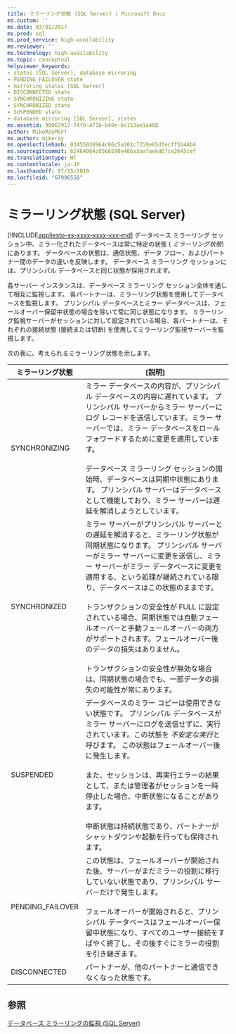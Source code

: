```yaml
---
title: ミラーリング状態 (SQL Server) | Microsoft Docs
ms.custom: ''
ms.date: 03/01/2017
ms.prod: sql
ms.prod_service: high-availability
ms.reviewer: ''
ms.technology: high-availability
ms.topic: conceptual
helpviewer_keywords:
- states [SQL Server], database mirroring
- PENDING_FAILOVER state
- mirroring states [SQL Server]
- DISCONNECTED state
- SYNCHRONIZING state
- SYNCHRONIZED state
- SUSPENDED state
- database mirroring [SQL Server], states
ms.assetid: 90062917-74f9-471b-b49e-bc153ae1a468
author: MikeRayMSFT
ms.author: mikeray
ms.openlocfilehash: 03455038964c06c5a101c7259e65dfecff5b4404
ms.sourcegitcommit: b2464064c0566590e486a3aafae6d67ce2645cef
ms.translationtype: HT
ms.contentlocale: ja-JP
ms.lasthandoff: 07/15/2019
ms.locfileid: "67996558"
---
```

# <a name="mirroring-states-sql-server"></a>ミラーリング状態 (SQL Server)
[!INCLUDE[appliesto-ss-xxxx-xxxx-xxx-md](../../includes/appliesto-ss-xxxx-xxxx-xxx-md.md)]
  データベース ミラーリング セッション中、ミラー化されたデータベースは常に特定の状態 ( *ミラーリング状態*) にあります。 データベースの状態は、通信状態、データ フロー、およびパートナー間のデータの違いを反映します。 データベース ミラーリング セッションには、プリンシパル データベースと同じ状態が採用されます。  
  
 各サーバー インスタンスは、データベース ミラーリング セッション全体を通して相互に監視します。 各パートナーは、ミラーリング状態を使用してデータベースを監視します。 プリンシパル データベースとミラー データベースは、フェールオーバー保留中状態の場合を除いて常に同じ状態になります。 ミラーリング監視サーバーがセッションに対して設定されている場合、各パートナーは、それぞれの接続状態 (接続または切断) を使用してミラーリング監視サーバーを監視します。  
  
 次の表に、考えられるミラーリング状態を示します。  
  
|ミラーリング状態|[説明]|  
|---------------------|-----------------|  
|SYNCHRONIZING|ミラー データベースの内容が、プリンシパル データベースの内容に遅れています。 プリンシパル サーバーからミラー サーバーにログ レコードを送信しています。ミラー サーバーでは、ミラー データベースをロールフォワードするために変更を適用しています。<br /><br /> データベース ミラーリング セッションの開始時、データベースは同期中状態にあります。 プリンシパル サーバーはデータベースとして機能しており、ミラー サーバーは遅延を解消しようとしています。|  
|SYNCHRONIZED|ミラー サーバーがプリンシパル サーバーとの遅延を解消すると、ミラーリング状態が同期状態になります。 プリンシパル サーバーがミラー サーバーに変更を送信し、ミラー サーバーがミラー データベースに変更を適用する、という処理が継続されている限り、データベースはこの状態のままです。<br /><br /> トランザクションの安全性が FULL に設定されている場合、同期状態では自動フェールオーバーと手動フェールオーバーの両方がサポートされます。フェールオーバー後のデータの損失はありません。<br /><br /> トランザクションの安全性が無効な場合は、同期状態の場合でも、一部データの損失の可能性が常にあります。|  
|SUSPENDED|データベースのミラー コピーは使用できない状態です。 プリンシパル データベースがミラー サーバーにログを送信せずに、実行されています。この状態を *不安定な実行*と呼びます。 この状態はフェールオーバー後に発生します。<br /><br /> また、セッションは、再実行エラーの結果として、または管理者がセッションを一時停止した場合、中断状態になることがあります。<br /><br /> 中断状態は持続状態であり、パートナーがシャットダウンや起動を行っても保持されます。|  
|PENDING_FAILOVER|この状態は、フェールオーバーが開始された後、サーバーがまだミラーの役割に移行していない状態であり、プリンシパル サーバーだけで発生します。<br /><br /> フェールオーバーが開始されると、プリンシパル データベースはフェールオーバー保留中状態になり、すべてのユーザー接続をすばやく終了し、その後すぐにミラーの役割を引き継ぎます。|  
|DISCONNECTED|パートナーが、他のパートナーと通信できなくなった状態です。|  
  
## <a name="see-also"></a>参照  
 [データベース ミラーリングの監視 &#40;SQL Server&#41;](../../database-engine/database-mirroring/monitoring-database-mirroring-sql-server.md)  
  
  
